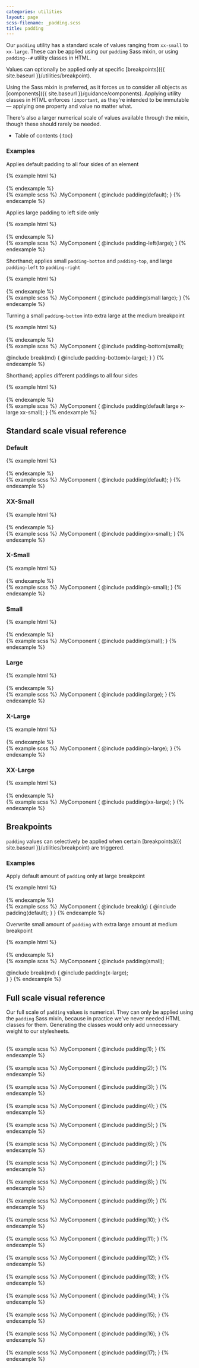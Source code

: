 ```yaml
---
categories: utilities
layout: page
scss-filename: _padding.scss
title: padding
---
```

Our `padding` utility has a standard scale of values ranging from `xx-small` to `xx-large`. These can be applied using our `padding` Sass mixin, or using `padding--#` utility classes in HTML.

Values can optionally be applied only at specific [breakpoints]({{ site.baseurl }}/utilities/breakpoint).

Using the Sass mixin is preferred, as it forces us to consider all objects as [components]({{ site.baseurl }}/guidance/components). Applying utility classes in HTML enforces `!important`, as they're intended to be immutable — applying one property and value no matter what.

There's also a larger numerical scale of values available through the mixin, though these should rarely be needed.

* Table of contents
{:toc}


### Examples

Applies default padding to all four sides of an element

<div class="DocsExample DocsExample--grouped DocsExample--labelUtilityClasses">
{% example html %}
<div class="background-color--gray-12 padding--default">
  <div class="background-color--gray-15">&nbsp;</div>
</div>
{% endexample %}
</div>

<div class="DocsExample DocsExample--labelMixins DocsExample--renderHidden">
{% example scss %}
.MyComponent {
  @include padding(default);
}
{% endexample %}
</div>


Applies large padding to left side only

<div class="DocsExample DocsExample--grouped DocsExample--labelUtilityClasses">
{% example html %}
<div class="background-color--gray-12 padding-left--large">
  <div class="background-color--gray-15">&nbsp;</div>
</div>
{% endexample %}
</div>

<div class="DocsExample DocsExample--labelMixins DocsExample--renderHidden">
{% example scss %}
.MyComponent {
  @include padding-left(large);
}
{% endexample %}
</div>


Shorthand; applies small `padding-bottom` and `padding-top`, and large `padding-left` to `padding-right`

<div class="DocsExample DocsExample--grouped DocsExample--labelUtilityClasses">
{% example html %}
<div class="background-color--gray-12 padding-top--small padding-right--large padding-bottom--small padding-left--large">
  <div class="background-color--gray-15">&nbsp;</div>
</div>
{% endexample %}
</div>

<div class="DocsExample DocsExample--labelMixins DocsExample--renderHidden">
{% example scss %}
.MyComponent {
  @include padding(small large);
}
{% endexample %}
</div>


Turning a small `padding-bottom` into extra large at the medium breakpoint

<div class="DocsExample DocsExample--grouped DocsExample--labelUtilityClasses">
{% example html %}
<div class="background-color--gray-12 padding-bottom--small md-padding-bottom--x-large">
  <div class="background-color--gray-15">&nbsp;</div>
</div>
{% endexample %}
</div>

<div class="DocsExample DocsExample--labelMixins DocsExample--renderHidden">
{% example scss %}
.MyComponent {
  @include padding-bottom(small);

  @include break(md) {
    @include padding-bottom(x-large);
  }
}
{% endexample %}
</div>


Shorthand; applies different paddings to all four sides

<div class="DocsExample DocsExample--grouped DocsExample--labelUtilityClasses">
{% example html %}
<div class="background-color--gray-12 padding-bottom--x-large padding-left--xx-small padding-right--large padding-top--default">
  <div class="background-color--gray-15">&nbsp;</div>
</div>
{% endexample %}
</div>

<div class="DocsExample DocsExample--labelMixins DocsExample--renderHidden">
{% example scss %}
.MyComponent {
  @include padding(default large x-large xx-small);
}
{% endexample %}
</div>


## Standard scale visual reference

### Default
<div class="DocsExample DocsExample--grouped DocsExample--labelUtilityClasses">
{% example html %}
<div class="background-color--gray-12 padding--default">
  <div class="background-color--gray-15">&nbsp;</div>
</div>
{% endexample %}
</div>

<div class="DocsExample DocsExample--labelMixins DocsExample--renderHidden">
{% example scss %}
.MyComponent {
  @include padding(default);
}
{% endexample %}
</div>


### XX-Small
<div class="DocsExample DocsExample--grouped DocsExample--labelUtilityClasses">
{% example html %}
<div class="background-color--gray-12 padding--xx-small">
  <div class="background-color--gray-15">&nbsp;</div>
</div>
{% endexample %}
</div>

<div class="DocsExample DocsExample--labelMixins DocsExample--renderHidden">
{% example scss %}
.MyComponent {
  @include padding(xx-small);
}
{% endexample %}
</div>


### X-Small
<div class="DocsExample DocsExample--grouped DocsExample--labelUtilityClasses">
{% example html %}
<div class="background-color--gray-12 padding--x-small">
  <div class="background-color--gray-15">&nbsp;</div>
</div>
{% endexample %}
</div>

<div class="DocsExample DocsExample--labelMixins DocsExample--renderHidden">
{% example scss %}
.MyComponent {
  @include padding(x-small);
}
{% endexample %}
</div>


### Small
<div class="DocsExample DocsExample--grouped DocsExample--labelUtilityClasses">
{% example html %}
<div class="background-color--gray-12 padding--small">
  <div class="background-color--gray-15">&nbsp;</div>
</div>
{% endexample %}
</div>

<div class="DocsExample DocsExample--labelMixins DocsExample--renderHidden">
{% example scss %}
.MyComponent {
  @include padding(small);
}
{% endexample %}
</div>


### Large
<div class="DocsExample DocsExample--grouped DocsExample--labelUtilityClasses">
{% example html %}
<div class="background-color--gray-12 padding--large">
  <div class="background-color--gray-15">&nbsp;</div>
</div>
{% endexample %}
</div>

<div class="DocsExample DocsExample--labelMixins DocsExample--renderHidden">
{% example scss %}
.MyComponent {
  @include padding(large);
}
{% endexample %}
</div>


### X-Large
<div class="DocsExample DocsExample--grouped DocsExample--labelUtilityClasses">
{% example html %}
<div class="background-color--gray-12 padding--x-large">
  <div class="background-color--gray-15">&nbsp;</div>
</div>
{% endexample %}
</div>

<div class="DocsExample DocsExample--labelMixins DocsExample--renderHidden">
{% example scss %}
.MyComponent {
  @include padding(x-large);
}
{% endexample %}
</div>


### XX-Large
<div class="DocsExample DocsExample--grouped DocsExample--labelUtilityClasses">
{% example html %}
<div class="background-color--gray-12 padding--xx-large">
  <div class="background-color--gray-15">&nbsp;</div>
</div>
{% endexample %}
</div>

<div class="DocsExample DocsExample--labelMixins DocsExample--renderHidden">
{% example scss %}
.MyComponent {
  @include padding(xx-large);
}
{% endexample %}
</div>



## Breakpoints

`padding` values can selectively be applied when certain [breakpoints]({{ site.baseurl }}/utilities/breakpoint) are triggered.

### Examples

Apply default amount of `padding` only at large breakpoint

<div class="DocsExample DocsExample--grouped DocsExample--labelUtilityClasses">
{% example html %}
<div class="background-color--gray-12 lg-padding--default">
  <div class="background-color--gray-15">&nbsp;</div>
</div>
{% endexample %}
</div>

<div class="DocsExample DocsExample--labelMixins DocsExample--renderHidden">
{% example scss %}
.MyComponent {
  @include break(lg) {
    @include padding(default);
  }
}
{% endexample %}
</div>


Overwrite small amount of `padding` with extra large amount at medium breakpoint

<div class="DocsExample DocsExample--grouped DocsExample--labelUtilityClasses">
{% example html %}
<div class="background-color--gray-12 padding--small md-padding--x-large">
  <div class="background-color--gray-15">&nbsp;</div>
</div>
{% endexample %}
</div>

<div class="DocsExample DocsExample--labelMixins DocsExample--renderHidden">
{% example scss %}
.MyComponent {
  @include padding(small);

  @include break(md) {
    @include padding(x-large);    
  }
}
{% endexample %}
</div>


## Full scale visual reference
Our full scale of `padding` values is numerical. They can only be applied using the `padding` Sass mixin, because in practice we've never needed HTML classes for them. Generating the classes would only add unnecessary weight to our stylesheets.

<div class="DocsExample DocsExample--renderHidden">
  <div class="DocsExample-preview DocsExample-preview--spacing DocsExample-preview--spacing--1">
    <div class="DocsExample-preview-child">
      &nbsp;
    </div>
  </div>
{% example scss %}
.MyComponent {
  @include padding(1);
}
{% endexample %}
</div>

<div class="DocsExample DocsExample--renderHidden">
  <div class="DocsExample-preview DocsExample-preview--spacing DocsExample-preview--spacing--2">
    <div class="DocsExample-preview-child">
      &nbsp;
    </div>
  </div>
{% example scss %}
.MyComponent {
  @include padding(2);
}
{% endexample %}
</div>

<div class="DocsExample DocsExample--renderHidden">
  <div class="DocsExample-preview DocsExample-preview--spacing DocsExample-preview--spacing--3">
    <div class="DocsExample-preview-child">
      &nbsp;
    </div>
  </div>
{% example scss %}
.MyComponent {
  @include padding(3);
}
{% endexample %}
</div>

<div class="DocsExample DocsExample--renderHidden">
  <div class="DocsExample-preview DocsExample-preview--spacing DocsExample-preview--spacing--4">
    <div class="DocsExample-preview-child">
      &nbsp;
    </div>
  </div>
{% example scss %}
.MyComponent {
  @include padding(4);
}
{% endexample %}
</div>

<div class="DocsExample DocsExample--renderHidden">
  <div class="DocsExample-preview DocsExample-preview--spacing DocsExample-preview--spacing--5">
    <div class="DocsExample-preview-child">
      &nbsp;
    </div>
  </div>
{% example scss %}
.MyComponent {
  @include padding(5);
}
{% endexample %}
</div>

<div class="DocsExample DocsExample--renderHidden">
  <div class="DocsExample-preview DocsExample-preview--spacing DocsExample-preview--spacing--6">
    <div class="DocsExample-preview-child">
      &nbsp;
    </div>
  </div>
{% example scss %}
.MyComponent {
  @include padding(6);
}
{% endexample %}
</div>

<div class="DocsExample DocsExample--renderHidden">
  <div class="DocsExample-preview DocsExample-preview--spacing DocsExample-preview--spacing--7">
    <div class="DocsExample-preview-child">
      &nbsp;
    </div>
  </div>
{% example scss %}
.MyComponent {
  @include padding(7);
}
{% endexample %}
</div>

<div class="DocsExample DocsExample--renderHidden">
  <div class="DocsExample-preview DocsExample-preview--spacing DocsExample-preview--spacing--8">
    <div class="DocsExample-preview-child">
      &nbsp;
    </div>
  </div>
{% example scss %}
.MyComponent {
  @include padding(8);
}
{% endexample %}
</div>

<div class="DocsExample DocsExample--renderHidden">
  <div class="DocsExample-preview DocsExample-preview--spacing DocsExample-preview--spacing--9">
    <div class="DocsExample-preview-child">
      &nbsp;
    </div>
  </div>
{% example scss %}
.MyComponent {
  @include padding(9);
}
{% endexample %}
</div>

<div class="DocsExample DocsExample--renderHidden">
  <div class="DocsExample-preview DocsExample-preview--spacing DocsExample-preview--spacing--10">
    <div class="DocsExample-preview-child">
      &nbsp;
    </div>
  </div>
{% example scss %}
.MyComponent {
  @include padding(10);
}
{% endexample %}
</div>

<div class="DocsExample DocsExample--renderHidden">
  <div class="DocsExample-preview DocsExample-preview--spacing DocsExample-preview--spacing--11">
    <div class="DocsExample-preview-child">
      &nbsp;
    </div>
  </div>
{% example scss %}
.MyComponent {
  @include padding(11);
}
{% endexample %}
</div>

<div class="DocsExample DocsExample--renderHidden">
  <div class="DocsExample-preview DocsExample-preview--spacing DocsExample-preview--spacing--12">
    <div class="DocsExample-preview-child">
      &nbsp;
    </div>
  </div>
{% example scss %}
.MyComponent {
  @include padding(12);
}
{% endexample %}
</div>

<div class="DocsExample DocsExample--renderHidden">
  <div class="DocsExample-preview DocsExample-preview--spacing DocsExample-preview--spacing--13">
    <div class="DocsExample-preview-child">
      &nbsp;
    </div>
  </div>
{% example scss %}
.MyComponent {
  @include padding(13);
}
{% endexample %}
</div>

<div class="DocsExample DocsExample--renderHidden">
  <div class="DocsExample-preview DocsExample-preview--spacing DocsExample-preview--spacing--14">
    <div class="DocsExample-preview-child">
      &nbsp;
    </div>
  </div>
{% example scss %}
.MyComponent {
  @include padding(14);
}
{% endexample %}
</div>

<div class="DocsExample DocsExample--renderHidden">
  <div class="DocsExample-preview DocsExample-preview--spacing DocsExample-preview--spacing--15">
    <div class="DocsExample-preview-child">
      &nbsp;
    </div>
  </div>
{% example scss %}
.MyComponent {
  @include padding(15);
}
{% endexample %}
</div>

<div class="DocsExample DocsExample--renderHidden">
  <div class="DocsExample-preview DocsExample-preview--spacing DocsExample-preview--spacing--16">
    <div class="DocsExample-preview-child">
      &nbsp;
    </div>
  </div>
{% example scss %}
.MyComponent {
  @include padding(16);
}
{% endexample %}
</div>

<div class="DocsExample DocsExample--renderHidden">
  <div class="DocsExample-preview DocsExample-preview--spacing DocsExample-preview--spacing--17">
    <div class="DocsExample-preview-child">
      &nbsp;
    </div>
  </div>
{% example scss %}
.MyComponent {
  @include padding(17);
}
{% endexample %}
</div>
